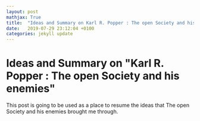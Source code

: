 ```yaml
---
layout: post
mathjax: True
title:  "Ideas and Summary on Karl R. Popper : The open Society and his enemies. "
date:   2019-07-29 23:12:04 +0100
categories: jekyll update
---
```

# Ideas and Summary on "Karl R. Popper : The open Society and his enemies"

This post is going to be used as a place to resume the ideas that The open Society and his enemies brought me through.
